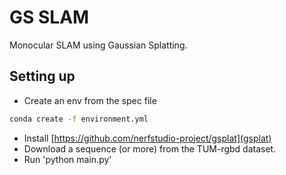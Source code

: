 # GS SLAM
Monocular SLAM using Gaussian Splatting.

## Setting up
- Create an env from the spec file

``` sh
conda create -f environment.yml
```

- Install [https://github.com/nerfstudio-project/gsplat](gsplat)
- Download a sequence (or more) from the TUM-rgbd dataset.
- Run 'python main.py'
